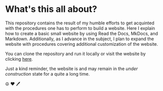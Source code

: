 # What's this all about?

This repository contains the result of my humble efforts to get acquinted with the procedures one has to perform to build a website.
Here I explain how to create a basic small website by using Read the Docs, MkDocs, and Markdown.
Additionally, as I advance in the subject, I plan to expand the website with procedures covering additional customization of the website.

You can clone the repository and run it locally or visit the website by clicking [here](https://rtd-mkdocs.readthedocs.io/en/latest/).

Just a kind reminder, the website is and may remain in the _under construction_ state for a quite a long time.

☮️ :heart: :pen:

